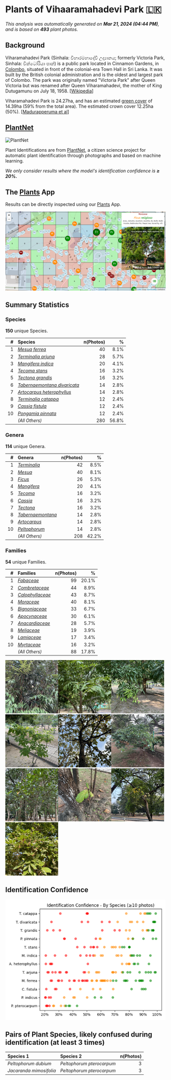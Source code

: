 # Plants of Vihaaramahadevi Park :sri_lanka:

*This analysis was automatically generated on  **Mar 21, 2024 (04:44 PM)**, and is based on  **493** plant photos.*

## Background

Viharamahadevi Park (Sinhala: විහාරමහාදේවී උද්‍යානය; formerly Victoria Park, Sinhala: වික්ටෝරියා පාක්) is a public park located in Cinnamon Gardens, in [Colombo](https://en.wikipedia.org/wiki/Colombo), situated in front of the colonial-era Town Hall in Sri Lanka. It was built by the British colonial administration and is the oldest and largest park of Colombo. The park was originally named "Victoria Park" after Queen Victoria but was renamed after Queen Viharamahadevi, the mother of King Dutugamunu on July 18, 1958. [[Wikipedia](https://en.wikipedia.org/wiki/Viharamahadevi_Park)]

Viharamahadevi Park is 24.27ha, and has an estimated [green cover](https://en.wikipedia.org/wiki/Vegetation) of 14.39ha (59% from the total area). The estimated crown cover 12.25ha (50%). [[Madurapperuma et al](https://www.researchgate.net/publication/282250239_CrownTree_cover_of_Viharamahadevi_Park_Colombo)]

## [PlantNet](https://plantnet.org)

![PlantNet](https://plantnet.org/wp-content/uploads/2020/12/plantnet_header.png)

Plant Identifications are from  [PlantNet](https://plantnet.org), a citizen science project for automatic plant identification through photographs and based on machine learning.

*We only consider results where the model's identification confidence is **≥ 20%.***

## The [Plants](https://nuuuwan.github.io/plants) App

Results can be directly inspected using our [Plants](https://nuuuwan.github.io/plants) App.

![App](images/app.png)

## Summary Statistics

### Species

**150** unique Species.

| # | Species | n(Photos) | % |
| ---: | :--- | ---: | ---: |
| 1 | [*Mesua ferrea*](https://en.wikipedia.org/wiki/Mesua_ferrea) | 40 | 8.1% |
| 2 | [*Terminalia arjuna*](https://en.wikipedia.org/wiki/Terminalia_arjuna) | 28 | 5.7% |
| 3 | [*Mangifera indica*](https://en.wikipedia.org/wiki/Mangifera_indica) | 20 | 4.1% |
| 4 | [*Tecoma stans*](https://en.wikipedia.org/wiki/Tecoma_stans) | 16 | 3.2% |
| 5 | [*Tectona grandis*](https://en.wikipedia.org/wiki/Tectona_grandis) | 16 | 3.2% |
| 6 | [*Tabernaemontana divaricata*](https://en.wikipedia.org/wiki/Tabernaemontana_divaricata) | 14 | 2.8% |
| 7 | [*Artocarpus heterophyllus*](https://en.wikipedia.org/wiki/Artocarpus_heterophyllus) | 14 | 2.8% |
| 8 | [*Terminalia catappa*](https://en.wikipedia.org/wiki/Terminalia_catappa) | 12 | 2.4% |
| 9 | [*Cassia fistula*](https://en.wikipedia.org/wiki/Cassia_fistula) | 12 | 2.4% |
| 10 | [*Pongamia pinnata*](https://en.wikipedia.org/wiki/Pongamia_pinnata) | 12 | 2.4% |
|  | *(All Others)* | 280 | 56.8% |

### Genera

**114** unique Genera.

| # | Genera | n(Photos) | % |
| ---: | :--- | ---: | ---: |
| 1 | [*Terminalia*](https://en.wikipedia.org/wiki/Terminalia) | 42 | 8.5% |
| 2 | [*Mesua*](https://en.wikipedia.org/wiki/Mesua) | 40 | 8.1% |
| 3 | [*Ficus*](https://en.wikipedia.org/wiki/Ficus) | 26 | 5.3% |
| 4 | [*Mangifera*](https://en.wikipedia.org/wiki/Mangifera) | 20 | 4.1% |
| 5 | [*Tecoma*](https://en.wikipedia.org/wiki/Tecoma) | 16 | 3.2% |
| 6 | [*Cassia*](https://en.wikipedia.org/wiki/Cassia) | 16 | 3.2% |
| 7 | [*Tectona*](https://en.wikipedia.org/wiki/Tectona) | 16 | 3.2% |
| 8 | [*Tabernaemontana*](https://en.wikipedia.org/wiki/Tabernaemontana) | 14 | 2.8% |
| 9 | [*Artocarpus*](https://en.wikipedia.org/wiki/Artocarpus) | 14 | 2.8% |
| 10 | [*Peltophorum*](https://en.wikipedia.org/wiki/Peltophorum) | 14 | 2.8% |
|  | *(All Others)* | 208 | 42.2% |

### Families

**54** unique Families.

| # | Families | n(Photos) | % |
| ---: | :--- | ---: | ---: |
| 1 | [*Fabaceae*](https://en.wikipedia.org/wiki/Fabaceae) | 99 | 20.1% |
| 2 | [*Combretaceae*](https://en.wikipedia.org/wiki/Combretaceae) | 44 | 8.9% |
| 3 | [*Calophyllaceae*](https://en.wikipedia.org/wiki/Calophyllaceae) | 43 | 8.7% |
| 4 | [*Moraceae*](https://en.wikipedia.org/wiki/Moraceae) | 40 | 8.1% |
| 5 | [*Bignoniaceae*](https://en.wikipedia.org/wiki/Bignoniaceae) | 33 | 6.7% |
| 6 | [*Apocynaceae*](https://en.wikipedia.org/wiki/Apocynaceae) | 30 | 6.1% |
| 7 | [*Anacardiaceae*](https://en.wikipedia.org/wiki/Anacardiaceae) | 28 | 5.7% |
| 8 | [*Meliaceae*](https://en.wikipedia.org/wiki/Meliaceae) | 19 | 3.9% |
| 9 | [*Lamiaceae*](https://en.wikipedia.org/wiki/Lamiaceae) | 17 | 3.4% |
| 10 | [*Myrtaceae*](https://en.wikipedia.org/wiki/Myrtaceae) | 16 | 3.2% |
|  | *(All Others)* | 88 | 17.8% |

<img src="data/images/Photo-2024-03-11-07-03-27.jpg" alt="Mesua ferrea" width="33%" style= /><img src="data/images/Photo-2024-03-21-07-08-12.jpg" alt="Terminalia arjuna" width="33%" style= /><img src="data/images/Photo-2024-03-21-08-12-16.jpg" alt="Mangifera indica" width="33%" style= /><img src="data/images/Photo-2024-03-11-06-40-57.jpg" alt="Tecoma stans" width="33%" style= /><img src="data/images/Photo-2024-03-19-07-18-25.jpg" alt="Tectona grandis" width="33%" style= /><img src="data/images/Photo-2024-03-11-06-27-36.jpg" alt="Tabernaemontana divaricata" width="33%" style= /><img src="data/images/Photo-2024-03-08-07-07-47.jpg" alt="Artocarpus heterophyllus" width="33%" style= /><img src="data/images/Photo-2024-03-11-06-36-36.jpg" alt="Terminalia catappa" width="33%" style= /><img src="data/images/Photo-2024-03-08-07-09-59.jpg" alt="Cassia fistula" width="33%" style= /><img src="data/images/Photo-2024-03-21-08-10-07.jpg" alt="Pongamia pinnata" width="33%" style= />

## Identification Confidence

![](images/identification_score.species.png)

## Pairs of Plant Species, likely confused during identification (at least 3 times)

| Species 1 | Species 2 | n(Photos) |
| :--- | :--- | ---: |
| *Peltophorum dubium* | *Peltophorum pterocarpum* | 3 |
| *Jacaranda mimosifolia* | *Peltophorum pterocarpum* | 3 |
